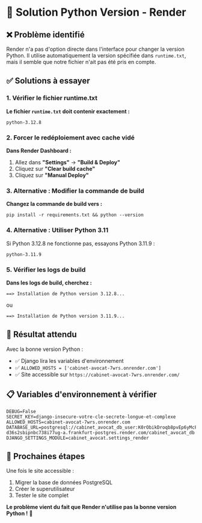 # 🔧 Solution Python Version - Render

## ❌ Problème identifié
Render n'a pas d'option directe dans l'interface pour changer la version Python. Il utilise automatiquement la version spécifiée dans `runtime.txt`, mais il semble que notre fichier n'ait pas été pris en compte.

## ✅ Solutions à essayer

### 1. Vérifier le fichier runtime.txt
**Le fichier `runtime.txt` doit contenir exactement :**
```
python-3.12.8
```

### 2. Forcer le redéploiement avec cache vidé
**Dans Render Dashboard :**
1. Allez dans **"Settings"** → **"Build & Deploy"**
2. Cliquez sur **"Clear build cache"**
3. Cliquez sur **"Manual Deploy"**

### 3. Alternative : Modifier la commande de build
**Changez la commande de build vers :**
```
pip install -r requirements.txt && python --version
```

### 4. Alternative : Utiliser Python 3.11
Si Python 3.12.8 ne fonctionne pas, essayons Python 3.11.9 :
```
python-3.11.9
```

### 5. Vérifier les logs de build
**Dans les logs de build, cherchez :**
```
==> Installation de Python version 3.12.8...
```
ou
```
==> Installation de Python version 3.11.9...
```

## 🎯 Résultat attendu
Avec la bonne version Python :
- ✅ Django lira les variables d'environnement
- ✅ `ALLOWED_HOSTS = ['cabinet-avocat-7wrs.onrender.com']`
- ✅ Site accessible sur `https://cabinet-avocat-7wrs.onrender.com/`

## 📋 Variables d'environnement à vérifier
```
DEBUG=False
SECRET_KEY=django-insecure-votre-cle-secrete-longue-et-complexe
ALLOWED_HOSTS=cabinet-avocat-7wrs.onrender.com
DATABASE_URL=postgresql://cabinet_avocat_db_user:K0rObikDroqb8pvEp6yMcFGrfBrAF8bm@dpg-d36s2sbipnbc738i77ug-a.frankfurt-postgres.render.com/cabinet_avocat_db
DJANGO_SETTINGS_MODULE=cabinet_avocat.settings_render
```

## 🚀 Prochaines étapes
Une fois le site accessible :
1. Migrer la base de données PostgreSQL
2. Créer le superutilisateur
3. Tester le site complet

**Le problème vient du fait que Render n'utilise pas la bonne version Python !** 🎯
